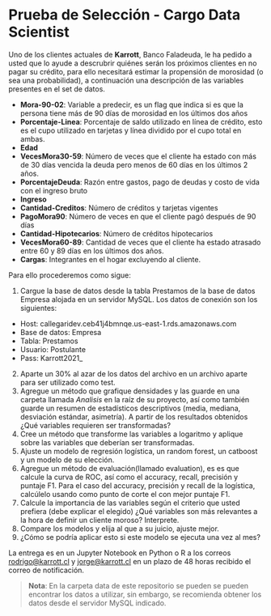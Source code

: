 # Prueba de Selección - Cargo Data Scientist
Uno de los clientes actuales de **Karrott**, Banco Faladeuda, le ha pedido a usted que lo ayude a descrubrir quiénes serán los próximos clientes en no pagar su crédito, para ello necesitará estimar la propensión de morosidad (o sea una probabilidad), a continuación una descripción de las variables presentes en el set de datos.

- **Mora-90-02**: Variable a predecir, es un flag que indica si es que la persona tiene más de 90 días de morosidad en los últimos dos años
- **Porcentaje-Linea**: Porcentaje de saldo utilizado en línea de crédito, esto es el cupo utilizado en tarjetas y línea dividido por el cupo total en ambas.
- **Edad**
- **VecesMora30-59**: Número de veces que el cliente ha estado con más de 30 días vencida la deuda pero menos de 60 días en los últimos 2 años.
- **PorcentajeDeuda**: Razón entre gastos, pago de deudas y costo de vida con el ingreso bruto
- **Ingreso**
- **Cantidad-Creditos**: Número de créditos y tarjetas vigentes
- **PagoMora90**: Número de veces en que el cliente pagó después de 90 días
- **Cantidad-Hipotecarios**: Número de créditos hipotecarios
- **VecesMora60-89**: Cantidad de veces que el cliente ha estado atrasado entre 60 y 89 días en los últimos dos años.
- **Cargas**: Integrantes en el hogar excluyendo al cliente.

Para ello procederemos como sigue:

1. Cargue la base de datos desde la tabla Prestamos de la base de datos Empresa alojada en un servidor MySQL.
Los datos de conexión son los siguientes:
- Host: callegaridev.ceb41j4bmnqe.us-east-1.rds.amazonaws.com
- Base de datos: Empresa
- Tabla: Prestamos
- Usuario: Postulante
- Pass: Karrott2021_

2. Aparte un 30% al azar de los datos del archivo en un archivo aparte para ser utilizado como test.
3. Agregue un método que grafique densidades y las guarde en una carpeta llamada *Analisis* en la raíz de su proyecto, así como también guarde un resumen de estadísticos descriptivos (media, mediana, desviación estándar, asimetría). A partir de los resultados obtenidos ¿Qué variables requieren ser transformadas?
4. Cree un método que transforme las variables a logaritmo y aplique sobre las variables que deberían ser transformadas.
5. Ajuste un modelo de regresión logística, un random forest, un catboost y un modelo de su elección.
6. Agregue un método de evaluación(llamado evaluation), es es que calcule la curva de ROC, así como el accuracy, recall, precisión y puntaje F1. Para el caso del accuracy, precisión y recall de la logística, calcúlelo usando como punto de corte el con mejor puntaje F1.
7. Calcule la importancia de las variables según el criterio que usted prefiera (debe explicar el elegido) ¿Qué variables son más relevantes a la hora de definir un cliente moroso? Interprete.
8. Compare los modelos y elija al que a su juicio, ajuste mejor.
9. ¿Cómo se podría aplicar esto si este modelo se ejecuta una vez al mes?

La entrega es en un Jupyter Notebook en Python o R a los correos rodrigo@karrott.cl y jorge@karrott.cl en un plazo de 48 horas recibido el correo de notificación.

> **Nota**: En la carpeta data de este repositorio se pueden se pueden encontrar los datos a utilizar, sin embargo, se recomienda obtener los datos desde el servidor MySQL indicado.
